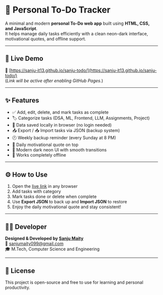 # 📝 Personal To-Do Tracker

A minimal and modern **personal To-Do web app** built using **HTML, CSS, and JavaScript**.  
It helps manage daily tasks efficiently with a clean neon-dark interface, motivational quotes, and offline support.

---

## 🚀 Live Demo
🔗 [https://sanju-it13.github.io/sanju-todo/](https://sanju-it13.github.io/sanju-todo/)  
(*Link will be active after enabling GitHub Pages.*)

---

## ✨ Features
- ✅ Add, edit, delete, and mark tasks as complete  
- 🏷️ Categorize tasks (DSA, ML, Frontend, LLM, Assignments, Project)  
- 💾 Data saved locally in browser (no login needed)  
- 📤 Export / 📥 Import tasks via JSON (backup system)  
- 🕗 Weekly backup reminder (every Sunday at 8 PM)  
- 💬 Daily motivational quote on top  
- 🌙 Modern dark neon UI with smooth transitions  
- 🧠 Works completely offline

---

## ⚙️ How to Use
1. Open the [live link](https://sanju-it13.github.io/sanju-todo/) in any browser  
2. Add tasks with category  
3. Mark tasks done or delete when complete  
4. Use **Export JSON** to back up and **Import JSON** to restore  
5. Enjoy the daily motivational quote and stay consistent!

---

## 🧑‍💻 Developer
**Designed & Developed by [Sanju Maity](https://github.com/sanju-it13)**  
📧 sanjumaity099@gmail.com  
🎓 M.Tech, Computer Science and Engineering

---

## 📜 License
This project is open-source and free to use for learning and personal productivity.

